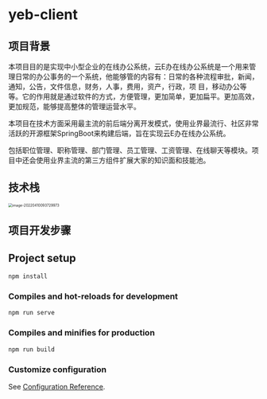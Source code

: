 # yeb-client
## 项目背景
本项目目的是实现中小型企业的在线办公系统，云E办在线办公系统是一个用来管理日常的办公事务的一个系统，他能够管的内容有：日常的各种流程审批，新闻，通知，公告，文件信息，财务，人事，费用，资产，行政，项 目，移动办公等等。它的作用就是通过软件的方式，方便管理，更加简单，更加扁平。更加高效，更加规范，能够提高整体的管理运营水平。

本项目在技术方面采用最主流的前后端分离开发模式，使用业界最流行、社区非常活跃的开源框架SpringBoot来构建后端，旨在实现云E办在线办公系统。

包括职位管理、职称管理、部门管理、员工管理、工资管理、在线聊天等模块。项目中还会使用业界主流的第三方组件扩展大家的知识面和技能池。

## 技术栈

<img src="https://bearbrick0.oss-cn-qingdao.aliyuncs.com/images/img/202204101424752.png" alt="image-20220410093729973" style="zoom:50%;" />

## 项目开发步骤

## Project setup
```
npm install
```

### Compiles and hot-reloads for development
```
npm run serve
```

### Compiles and minifies for production
```
npm run build
```

### Customize configuration
See [Configuration Reference](https://cli.vuejs.org/config/).
